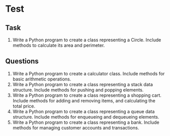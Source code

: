 # Test
## Task
1. Write a Python program to create a class representing a Circle. Include methods to calculate its area and perimeter.
## Questions
1. Write a Python program to create a calculator class. Include methods for basic arithmetic operations.
2. Write a Python program to create a class representing a stack data structure. Include methods for pushing and popping elements.
3. Write a Python program to create a class representing a shopping cart. Include methods for adding and removing items, and calculating the total price.
4. Write a Python program to create a class representing a queue data structure. Include methods for enqueueing and dequeueing elements.
5. Write a Python program to create a class representing a bank. Include methods for managing customer accounts and transactions.



